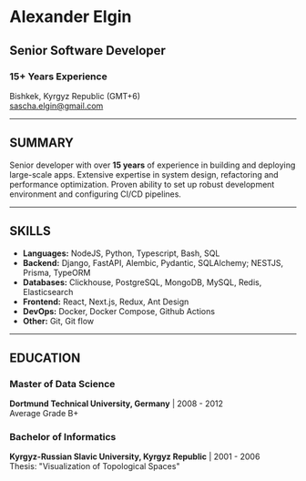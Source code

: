 # Alexander Elgin

## **Senior Software Developer**
### **15+ Years Experience**  

Bishkek, Kyrgyz Republic (GMT+6)  
sascha.elgin@gmail.com

---

## SUMMARY

Senior developer with over **15 years** of experience in building and deploying large-scale apps.
Extensive expertise in system design, refactoring and performance optimization.
Proven ability to set up robust development environment and configuring CI/CD pipelines.

---

## SKILLS

- **Languages:** NodeJS, Python, Typescript, Bash, SQL
- **Backend:** Django, FastAPI, Alembic, Pydantic, SQLAlchemy; NESTJS, Prisma, TypeORM
- **Databases:** Clickhouse, PostgreSQL, MongoDB, MySQL, Redis, Elasticsearch
- **Frontend:** React, Next.js, Redux, Ant Design 
- **DevOps:** Docker, Docker Compose, Github Actions 
- **Other:** Git, Git flow

---

## EDUCATION

### **Master of Data Science**  
**Dortmund Technical University, Germany** | 2008 - 2012  
Average Grade B+

### **Bachelor of Informatics**  
**Kyrgyz-Russian Slavic University, Kyrgyz Republic** | 2001 - 2006  
Thesis: "Visualization of Topological Spaces"
